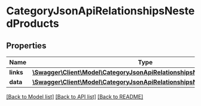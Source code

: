 # CategoryJsonApiRelationshipsNestedProducts

## Properties
Name | Type | Description | Notes
------------ | ------------- | ------------- | -------------
**links** | [**\Swagger\Client\Model\CategoryJsonApiRelationshipsNestedProductsLinks**](CategoryJsonApiRelationshipsNestedProductsLinks.md) |  | [optional] 
**data** | [**\Swagger\Client\Model\CategoryJsonApiRelationshipsNestedProductsData[]**](CategoryJsonApiRelationshipsNestedProductsData.md) |  | [optional] 

[[Back to Model list]](../../README.md#documentation-for-models) [[Back to API list]](../../README.md#documentation-for-api-endpoints) [[Back to README]](../../README.md)

